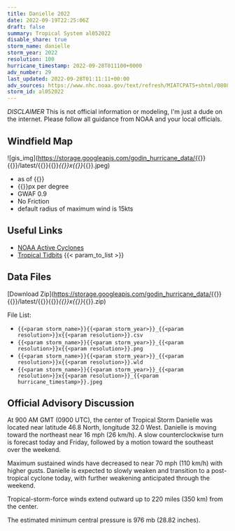 ```yaml
---
title: Danielle 2022
date: 2022-09-19T22:25:06Z
draft: false
summary: Tropical System al052022
disable_share: true
storm_name: danielle
storm_year: 2022
resolution: 100
hurricane_timestamp: 2022-09-28T011100+0000
adv_number: 29
last_updated: 2022-09-28T01:11:11+00:00
adv_sources: https://www.nhc.noaa.gov/text/refresh/MIATCPAT5+shtml/080835.shtml;https://www.nhc.noaa.gov/refresh/graphics_at5+shtml/083712.shtml?cone
storm_id: al052022
---
```

*DISCLAIMER* This is not official information or modeling, I'm just a dude on the internet.  Please follow all guidance from NOAA and your local officials.

## Windfield Map
![gis_img](https://storage.googleapis.com/godin_hurricane_data/{{<param storm_name>}}{{<param storm_year>}}/latest/{{<param storm_name>}}{{<param storm_year>}}_{{<param resolution>}}x{{<param resolution>}}_{{<param hurricane_timestamp>}}.jpeg)

- as of {{<param last_updated>}}
- {{<param resolution>}}px per degree
- GWAF 0.9
- No Friction
- default radius of maximum wind is 15kts

## Useful Links
- [NOAA Active Cyclones](https://www.nhc.noaa.gov/)
- [Tropical Tidbits](https://www.tropicaltidbits.com/storminfo/)
{{< param_to_list >}}

## Data Files
[Download Zip](https://storage.googleapis.com/godin_hurricane_data/{{<param storm_name>}}{{<param storm_year>}}/latest/{{<param storm_name>}}{{<param storm_year>}}_{{<param resolution>}}x{{<param resolution>}}_{{<param hurricane_timestamp>}}.zip)

File List:
- `{{<param storm_name>}}{{<param storm_year>}}_{{<param resolution>}}x{{<param resolution>}}.csv`
- `{{<param storm_name>}}{{<param storm_year>}}_{{<param resolution>}}x{{<param resolution>}}.png`
- `{{<param storm_name>}}{{<param storm_year>}}_{{<param resolution>}}x{{<param resolution>}}.wld`
- `{{<param storm_name>}}{{<param storm_year>}}_{{<param resolution>}}x{{<param resolution>}}_{{<param hurricane_timestamp>}}.jpeg`


## Official Advisory Discussion
At 900 AM GMT (0900 UTC), the center of Tropical Storm Danielle was 
located near latitude 46.8 North, longitude 32.0 West. Danielle is 
moving toward the northeast near 16 mph (26 km/h).  A slow 
counterclockwise turn is forecast today and Friday, followed by a 
motion toward the southeast over the weekend.
 
Maximum sustained winds have decreased to near 70 mph (110 km/h) 
with higher gusts.  Danielle is expected to slowly weaken and 
transition to a post-tropical cyclone today, with further weakening 
anticipated through the weekend.
 
Tropical-storm-force winds extend outward up to 220 miles (350 km)
from the center.
 
The estimated minimum central pressure is 976 mb (28.82 inches).